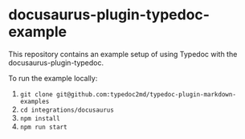 # docusaurus-plugin-typedoc-example

This repository contains an example setup of using Typedoc with the docusaurus-plugin-typedoc.

To run the example locally:

1. `git clone git@github.com:typedoc2md/typedoc-plugin-markdown-examples`
2. `cd integrations/docusaurus`
3. `npm install`
4. `npm run start`
